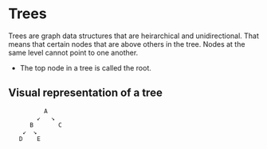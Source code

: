 # Trees

Trees are graph data structures that are heirarchical and unidirectional. That means that certain nodes that are above others in the tree. Nodes at the same level cannot point to one another. 

* The top node in a tree is called the root.

## Visual representation of a tree
```
          A                     
        ↙   ↘              
      B       C                
    ↙  ↘
   D    E
```


